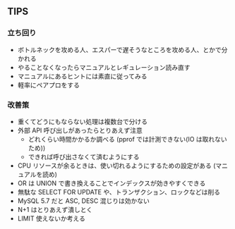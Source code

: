 ## TIPS

### 立ち回り
- ボトルネックを攻める人、エスパーで遅そうなところを攻める人、とかで分かれる
- やることなくなったらマニュアルとレギュレーション読み直す
- マニュアルにあるヒントには素直に従ってみる
- 軽率にペアプロをする

### 改善策
- 重くてどうにもならない処理は複数台で分ける
- 外部 API 呼び出しがあったらとりあえず注意
  - どれくらい時間かかるか調べる (pprof では計測できない(IO は取れないため))
  - できれば呼び出さなくて済むようにする
- CPU リソースが余るときは、使い切れるようにするための設定がある (マニュアルを読め)
- OR は UNION で書き換えることでインデックスが効きやすくできる
- 無駄な SELECT FOR UPDATE や、トランザクション、ロックなどは削る
- MySQL 5.7 だと ASC, DESC 混じりは効かない
- N+1 はとりあえず潰しとく
- LIMIT 使えないか考える
